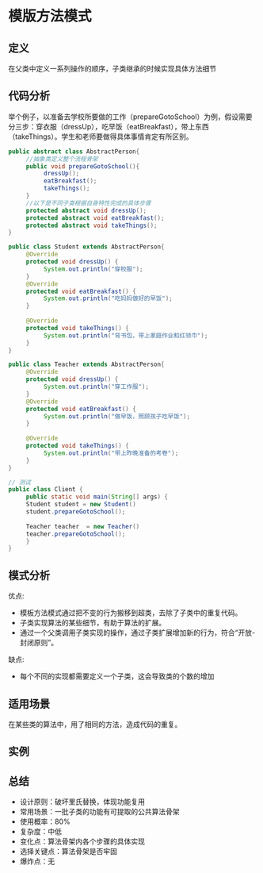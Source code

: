 # 模版方法模式

## 定义

在父类中定义一系列操作的顺序，子类继承的时候实现具体方法细节

## 代码分析

举个例子，以准备去学校所要做的工作（prepareGotoSchool）为例，假设需要分三步：穿衣服（dressUp），吃早饭（eatBreakfast），带上东西（takeThings）。学生和老师要做得具体事情肯定有所区别。

```java
public abstract class AbstractPerson{  
     //抽象类定义整个流程骨架  
     public void prepareGotoSchool(){  
          dressUp();  
          eatBreakfast();  
          takeThings();  
     }  
     //以下是不同子类根据自身特性完成的具体步骤  
     protected abstract void dressUp();  
     protected abstract void eatBreakfast();  
     protected abstract void takeThings();  
}  

public class Student extends AbstractPerson{  
     @Override  
     protected void dressUp() {  
          System.out.println("穿校服");  
     }  
     @Override  
     protected void eatBreakfast() {  
          System.out.println("吃妈妈做好的早饭");  
     }  
  
     @Override  
     protected void takeThings() {  
          System.out.println("背书包，带上家庭作业和红领巾");  
     }  
}  

public class Teacher extends AbstractPerson{  
     @Override  
     protected void dressUp() {  
          System.out.println("穿工作服");  
     }  
     @Override  
     protected void eatBreakfast() {  
          System.out.println("做早饭，照顾孩子吃早饭");  
     }  
  
     @Override  
     protected void takeThings() {  
          System.out.println("带上昨晚准备的考卷");  
     }  
}  

// 测试
public class Client {  
     public static void main(String[] args) {  
     Student student = new Student()  
     student.prepareGotoSchool();  
  
     Teacher teacher  = new Teacher()  
     teacher.prepareGotoSchool();  
     }  
}  
```

## 模式分析

优点:

*   模板方法模式通过把不变的行为搬移到超类，去除了子类中的重复代码。
*   子类实现算法的某些细节，有助于算法的扩展。
*   通过一个父类调用子类实现的操作，通过子类扩展增加新的行为，符合“开放-封闭原则”。

缺点:

*   每个不同的实现都需要定义一个子类，这会导致类的个数的增加

## 适用场景

在某些类的算法中，用了相同的方法，造成代码的重复。

## 实例


## 总结

*   设计原则：破坏里氏替换，体现功能复用
*   常用场景：一批子类的功能有可提取的公共算法骨架
*   使用概率：80%
*   复杂度：中低
*   变化点：算法骨架内各个步骤的具体实现
*   选择关键点：算法骨架是否牢固
*   爆炸点：无